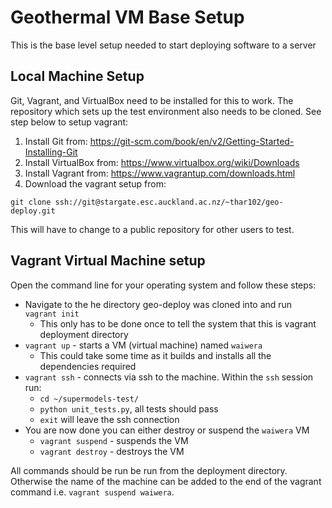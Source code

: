 # Geothermal VM Base Setup

This is the base level setup needed to start deploying software to a server

## Local Machine Setup
Git, Vagrant, and VirtualBox need to be installed for this to work. The repository which sets up the test environment also needs to be cloned. See step below to setup vagrant:

1. Install Git from: https://git-scm.com/book/en/v2/Getting-Started-Installing-Git
1. Install VirtualBox from: https://www.virtualbox.org/wiki/Downloads
1. Install Vagrant from: https://www.vagrantup.com/downloads.html
1. Download the vagrant setup from:
```
git clone ssh://git@stargate.esc.auckland.ac.nz/~thar102/geo-deploy.git
```
This will have to change to a public repository for other users to test.

## Vagrant Virtual Machine setup

Open the command line for your operating system and follow these steps:
- Navigate to the he directory geo-deploy was cloned into and run `vagrant init`
  - This only has to be done once to tell the system that this is vagrant deployment directory
- `vagrant up` - starts a VM (virtual machine) named `waiwera`
  - This could take some time as it builds and installs all the dependencies required
- `vagrant ssh` - connects via ssh to the machine. Within the `ssh` session run:
  - `cd ~/supermodels-test/`
  - `python unit_tests.py`, all tests should pass
  - `exit` will leave the ssh connection
- You are now done you can either destroy or suspend the `waiwera` VM
  - `vagrant suspend` - suspends the VM
  - `vagrant destroy` - destroys the VM

All commands should be run be run from the deployment directory. Otherwise the name of the machine can be added to the end of the vagrant command i.e. `vagrant suspend waiwera`.

